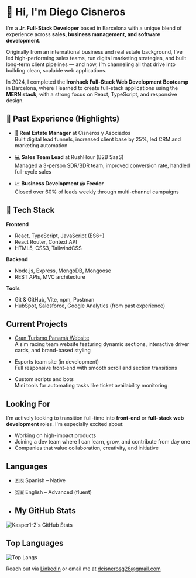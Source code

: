 # 👋 Hi, I'm Diego Cisneros

I'm a **Jr. Full-Stack Developer** based in Barcelona with a unique blend of experience across **sales, business management, and software development**.

Originally from an international business and real estate background, I’ve led high-performing sales teams, run digital marketing strategies, and built long-term client pipelines — and now, I’m channeling all that drive into building clean, scalable web applications.

In 2024, I completed the **Ironhack Full-Stack Web Development Bootcamp** in Barcelona, where I learned to create full-stack applications using the **MERN stack**, with a strong focus on React, TypeScript, and responsive design.



## 💼 Past Experience (Highlights)

- 🏢 **Real Estate Manager** at Cisneros y Asociados  
  Built digital lead funnels, increased client base by 25%, led CRM and marketing automation

- 💻 **Sales Team Lead** at RushHour (B2B SaaS)  
  Managed a 3-person SDR/BDR team, improved conversion rate, handled full-cycle sales

- 📈 **Business Development @ Feeder**  
  Closed over 60% of leads weekly through multi-channel campaigns



## 🧠 Tech Stack

**Frontend**
- React, TypeScript, JavaScript (ES6+)
- React Router, Context API
- HTML5, CSS3, TailwindCSS 

**Backend**
- Node.js, Express, MongoDB, Mongoose
- REST APIs, MVC architecture

**Tools**
- Git & GitHub, Vite, npm, Postman
- HubSpot, Salesforce, Google Analytics (from past experience)



##  Current Projects

-  [Gran Turismo Panamá Website](https://github.com/Kasper1-2/GTP-web)  
  A sim racing team website featuring dynamic sections, interactive driver cards, and brand-based styling

-  Esports team site (in development)  
  Full responsive front-end with smooth scroll and section transitions

-  Custom scripts and bots  
  Mini tools for automating tasks like ticket availability monitoring



##  Looking For

I'm actively looking to transition full-time into **front-end** or **full-stack web development** roles. I'm especially excited about:

- Working on high-impact products
- Joining a dev team where I can learn, grow, and contribute from day one
- Companies that value collaboration, creativity, and initiative



##  Languages

- 🇪🇸 Spanish – Native  
- 🇬🇧 English – Advanced (fluent)

- ##  My GitHub Stats

![Kasper1-2's GitHub Stats](https://github-readme-stats.vercel.app/api?username=Kasper1-2&show_icons=true&theme=tokyonight&count_private=true)

## Top Languages

![Top Langs](https://github-readme-stats.vercel.app/api/top-langs/?username=Kasper1-2&layout=compact&theme=tokyonight)





Reach out via [LinkedIn](https://www.linkedin.com/in/dfcisnerosg/) or email me at dcisnerosg28@gmail.com
